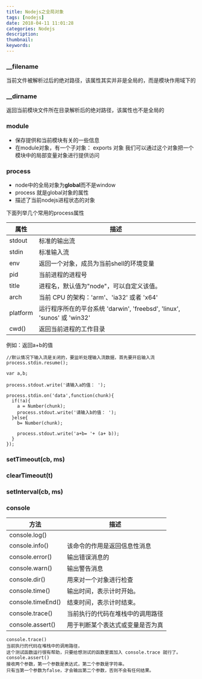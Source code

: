 ```yaml
---
title: Nodejs之全局对象
tags: [nodejs]
date: 2018-04-11 11:01:28
categories: Nodejs
description:
thumbnail:
keywords:
---
```

### __filename
当前文件被解析过后的绝对路径，该属性其实并非是全局的，而是模块作用域下的
### __dirname
返回当前模块文件所在目录解析后的绝对路径，该属性也不是全局的
### module
- 保存提供和当前模块有关的一些信息
- 在module对象，有一个子对象： exports 对象 我们可以通过这个对象把一个模块中的局部变量对象进行提供访问
### process
- node中的全局对象为**global**而不是window
- process 就是global对象的属性
- 描述了当前nodejs进程状态的对象
<!-- more  -->
下面列举几个常用的process属性

属性 | 描述
---|---
stdout | 标准的输出流
stdin | 标准输入流
env | 返回一个对象，成员为当前shell的环境变量
pid | 当前进程的进程号
title | 进程名，默认值为"node"，可以自定义该值。
arch | 当前 CPU 的架构：'arm'、'ia32' 或者 'x64'
platform | 运行程序所在的平台系统 'darwin', 'freebsd', 'linux', 'sunos' 或 'win32'
cwd() | 返回当前进程的工作目录

例如：返回a+b的值
```
//默认情况下输入流是关闭的，要监听处理输入流数据，首先要开启输入流
process.stdin.resume();

var a,b;

process.stdout.write('请输入a的值： ');

process.stdin.on('data',function(chunk){
  if(!a){
    a = Number(chunk);
    process.stdout.write('请输入b的值： ');
  }else{
    b= Number(chunk);

    process.stdout.write('a+b= '+ (a+ b));
  }
});

```

### setTimeout(cb, ms)
### clearTimeout(t)
### setInterval(cb, ms)
### console

方法 | 描述
---|---
console.log()  |
console.info() | 该命令的作用是返回信息性消息
console.error()  | 输出错误消息的
console.warn() | 输出警告消息
console.dir()  | 用来对一个对象进行检查
console.time() | 输出时间，表示计时开始。
console.timeEnd() | 结束时间，表示计时结束。
console.trace() | 当前执行的代码在堆栈中的调用路径
console.assert()|用于判断某个表达式或变量是否为真

```
console.trace()
当前执行的代码在堆栈中的调用路径，
这个测试函数运行很有帮助，只要给想测试的函数里面加入 console.trace 就行了。
console.assert()
接收两个参数，第一个参数是表达式，第二个参数是字符串。
只有当第一个参数为false，才会输出第二个参数，否则不会有任何结果。
```
